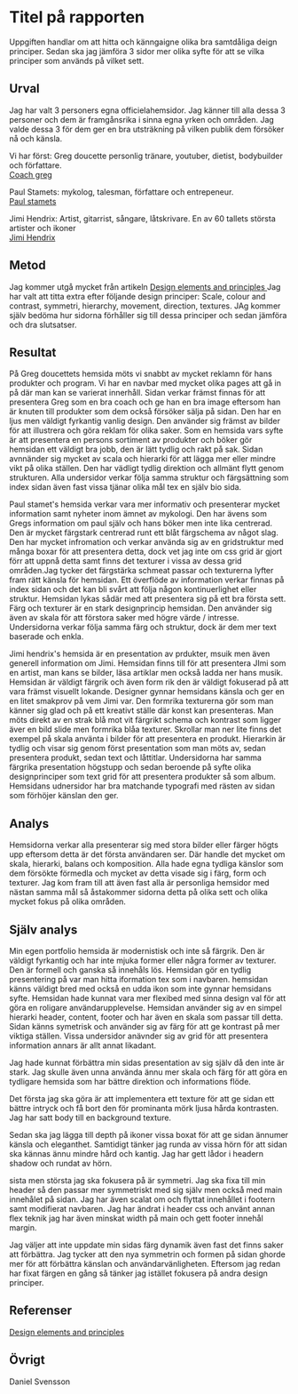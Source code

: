 Titel på rapporten
=======================

Uppgiften handlar om  att hitta och känngaigne olika bra samtdåliga deign principer. Sedan ska jag jämföra 3 sidor mer olika syfte
för att se vilka principer som används på vilket sett.

Urval
-----------------------

Jag har valt 3 personers egna officielahemsidor. Jag känner till alla dessa 3 personer och dem är framgånsrika i sinna egna yrken och områden.
Jag valde dessa 3 för dem ger en bra utsträkning på vilken publik dem försöker nå och känsla. 

Vi har först: Greg doucette personlig tränare, youtuber, dietist, bodybuilder och författare.</br>
<a href="https://www.gregdoucette.com/" target = "_blank"> Coach greg </a></br>

Paul Stamets: mykolog, talesman, författare och entrepeneur.</br>
<a href="https://paulstamets.com/" target = "_blank"> Paul stamets </a></br>

Jimi Hendrix: Artist, gitarrist, sångare, låtskrivare. En av 60 tallets största artister och ikoner </br>
<a href="https://www.jimihendrix.com/" target = "_blank"> Jimi Hendrix </a></br>

Metod
-----------------------

Jag kommer utgå mycket från artikeln <a href="https://www.canva.com/learn/design-elements-principles/" target = "_blank"> Design elements and principles </a> Jag har valt att titta extra efter följande design principer: Scale, colour and contrast, symmetri, hierarchy, movement, direction, textures. JAg kommer själv bedöma hur sidorna förhåller sig till dessa principer och sedan jämföra och dra slutsatser.

Resultat
-----------------------

På Greg doucettets hemsida möts vi snabbt av mycket reklamn för hans produkter och program. Vi har en navbar med mycket olika pages att gå in på där man kan se varierat innerhåll. Sidan verkar främst finnas för att presentera Greg som en  bra coach och ge han en bra image eftersom han är knuten till produkter som dem också försöker sälja på sidan. Den har en ljus men väldigt fyrkantig vanlig design. Den använder sig främst av bilder för att illustrera och göra reklam för olika saker. Som en hemsida vars syfte är att presentera en persons sortiment av produkter och böker gör hemsidan ett väldigt bra jobb, den är lätt tydlig och rakt på sak. Sidan avnnänder sig mycket av scala och hierarki för att lägga mer eller mindre vikt på olika ställen. Den har vädligt tydlig direktion och allmänt flytt genom strukturen. Alla undersidor verkar följa samma struktur och färgsättning som index sidan även fast vissa tjänar olika mål tex en själv bio sida.

Paul stamet's hemsida verkar vara mer informativ och presenterar mycket information samt nyheter inom ämnet av mykologi. Den har ävens som Gregs information om paul själv och hans böker men inte lika centrerad. Den är mycket färgstark centrerad runt ett blåt färgschema av något slag. Den har mycket infromation och verkar använda sig av en gridstruktur med många boxar för att presentera detta, dock vet jag inte om css grid är gjort förr att uppnå detta samt finns det texturer i vissa av dessa grid områden.Jag tycker det färgstärka schmeat passar och texturerna lyfter fram rätt känsla för hemsidan. Ett överflöde av information verkar finnas på index sidan och det kan bli svårt att följa någon kontinuerlighet eller struktur. Hemsidan lykas sådär med att presentera sig på ett bra första sett. Färg och texturer är en stark designprincip hemsidan. Den använder sig även av skala för att förstora saker med högre värde / intresse. Undersidorna verkar följa samma färg och struktur, dock är dem mer text baserade och enkla.

Jimi hendrix's hemsida är en presentation av prdukter, msuik men även generell information om Jimi. Hemsidan finns till för att presentera JImi som en artist, man kans se bilder, läsa artiklar men också ladda ner hans musik. Hemsidan är väldigt färgrik och även form rik den är väldigt fokuserad på att vara främst visuellt lokande. Designer gynnar hemsidans känsla och ger en en litet smakprov på vem Jimi var. Den formrika texturerna gör som man känner sig glad och på ett kreativt ställe där konst kan presenteras. Man möts direkt av en strak blå mot vit färgrikt schema och kontrast som ligger äver en bild slide men formrika blåa texturer. Skrollar man ner lite finns det exempel på skala använta i bilder för att presentera en produkt. Hierarkin är tydlig och visar sig genom först presentation som man möts av, sedan presentera produkt, sedan text och låttitlar. Undersidorna har samma färgrika presentation högstupp och sedan beroende på syfte olika designprinciper som text grid för att presentera produkter så som album. Hemsidans udnersidor har bra matchande typografi med rästen av sidan som förhöjer känslan den ger.



Analys
-----------------------

Hemsidorna verkar alla presenterar sig med stora bilder eller färger högts upp eftersom detta är det första användaren ser. Där handle det mycket om skala, hierarki, balans och komposition. Alla hade egna tydliga känslor som dem försökte förmedla och mycket av detta visade sig i färg, form och texturer. Jag kom fram till att även fast alla är personliga hemsidor med nästan samma mål så åstakommer sidorna detta på olika sett och olika mycket fokus på olika områden.

<h2> Själv analys </h2>

Min egen portfolio hemsida är modernistisk och inte så färgrik. Den är väldigt fyrkantig och har inte mjuka former eller några former av texturer.
Den är formell och ganska så innehåls lös. Hemsidan gör en tydlig presentering på var man hitta iformation tex som i navbaren. hemsidan känns väldigt bred med också en udda ikon som inte gynnar hemsidans syfte. Hemsidan hade kunnat vara mer flexibed med sinna design val för att göra en roligare användarupplevelse. Hemsidan använder sig av en simpel hierarki header, content, footer och har även en skala som passar till detta. Sidan känns symetrisk och använder sig av färg för att ge kontrast på mer viktiga ställen. Vissa undersidor anävnder sig av grid för att presentera information annars är allt annat likadant.

Jag hade kunnat förbättra min sidas presentation av sig själv då den inte är stark. Jag skulle även unna använda ännu mer skala och färg för att göra en tydligare hemsida som har bättre direktion och informations flöde.

Det första jag ska göra är att implementera ett texture för att ge sidan ett bättre intryck och få bort den för prominanta mörk ljusa hårda kontrasten. Jag har satt body till en background texture.

Sedan ska jag lägga till depth på ikoner vissa boxat för att ge sidan ännumer känsla och eleganthet. Samtidigt tänker jag runda av vissa hörn för att sidan ska kännas ännu mindre hård och kantig. Jag har gett lådor i headern shadow och rundat av hörn.

sista men största jag ska fokusera på är symmetri. Jag ska fixa till min header så den passar mer symmetriskt med sig själv men också med main innehålet på sidan. Jag har även scalat om och flyttat innehållet i footern samt modifierat navbaren.  Jag har ändrat i header css och använt annan flex teknik jag har även minskat width på main och gett footer innehål margin.

Jag väljer att inte uppdate min sidas färg dynamik även fast det finns saker att förbättra. Jag tycker att den nya symmetrin och formen på sidan ghorde mer för att förbättra känslan och användarvänligheten. Eftersom jag redan har fixat färgen en gång så tänker jag istället fokusera på andra design principer.

Referenser
-----------------------
<a href="https://www.canva.com/learn/design-elements-principles/" target = "_blank"> Design elements and principles </a>


Övrigt
-----------------------

Daniel Svensson